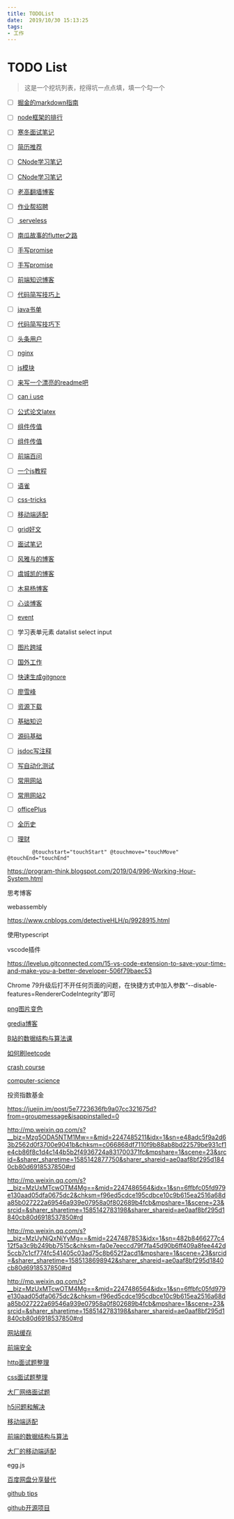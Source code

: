 ```yaml
---
title: TODOList
date:  2019/10/30 15:13:25
tags: 
- 工作
---
```


# TODO List

> 这是一个挖坑列表，挖得坑一点点填，填一个勾一个



- [ ] [掘金的markdown指南](https://juejin.im/editor/guide/markdown)

- [ ] [node框架的排行](https://cnodejs.org/topic/5d85edfb95464514f7ed8d7d)

- [ ] [寒冬面试笔记](https://juejin.im/post/5d89ac2ff265da03c34c3cd2)

- [ ] [简历推荐](https://juejin.im/post/5da89691f265da5ba532b97b)

- [ ] [CNode学习笔记]( https://cnodejs.org/topic/5d6697d3421846662d985894 )

- [ ] [CNode学习笔记]( https://chenshenhai.github.io/koajs-design-note/note/chapter01/06.html )

- [ ] [老高翻墙博客](https://blog.phpgao.com/)

- [ ] [作业帮招聘]( https://www.v2ex.com/t/607766#reply0 )

- [ ] [ serveless ](https://segmentfault.com/a/1190000020487781?utm_source=tuicool&utm_medium=referral)

- [ ] [南瓜故事的flutter之路](https://mp.weixin.qq.com/s?__biz=MzUxMTcwOTM4Mg==&mid=2247485771&idx=1&sn=343c850eb9f03641ed7b9e03118323ea&utm_source=tuicool&utm_mediu)

- [ ] [手写promise](https://segmentfault.com/a/1190000020505870?utm_source=weekly&utm_medium=email&utm_campaign=email_weekly)

- [ ] [手写promise](https://juejin.im/post/5b16800fe51d4506ae719bae)

- [ ] [前端知识博客](https://yuchengkai.cn/docs/frontend/)

- [ ] [代码简写技巧上](https://www.toutiao.com/i6735054756739285512/)

- [ ] [java书单]( https://mp.weixin.qq.com/s?__biz=MzI3ODg2OTY1OQ==&mid=2247484410&idx=1&sn=5dde8b636d9592ae4c26fdd226db3b5b&chksm=eb51200edc26a91869c376a69bd0226088a9048f937489ccb0c00d2659e7944c5176c98d1de2&scene=21#wechat_redirect )

- [ ] [代码简写技巧下](https://www.toutiao.com/i6735370276046897667/) 

- [ ] [头条用户](https://www.toutiao.com/c/user/111108662858/#mid=1642801490817038)

- [ ] [nginx](http://www.nginx.cn/doc/)

- [ ] [js模块](https://hijiangtao.github.io/2019/08/25/JavaScript-Module-Definitions-and-Webpack-Configurations-Notes/?utm_source=tuicool&utm_medium=referral)

- [ ] [来写一个漂亮的readme吧](https://zhuanlan.zhihu.com/p/81661591?utm_source=tuicool&utm_medium=referral)

- [ ] [can i use](https://caniuse.com/)

- [ ] [公式论文latex](https://www.overleaf.com/)

- [ ] [组件传值](https://segmentfault.com/a/1190000016627804)

- [ ] [组件传值](https://segmentfault.com/a/1190000020796713?utm_source=weekly&utm_medium=email&utm_campaign=email_weekly)

- [ ] [前端百问](https://juejin.im/post/5d23e750f265da1b855c7bbe)

- [ ] [一个js教程](https://zh.javascript.info/map-set-weakmap-weakset)

- [ ] [语雀](https://www.yuque.com/robinson/jser)

- [ ] [css-tricks](https://css-tricks.com/)

- [ ] [移动端适配](https://segmentfault.com/a/1190000019207842#articleHeader30)

- [ ] [grid好文](https://juejin.im/post/5d2d7a67f265da1bb5652b91)

- [ ] [面试笔记](https://juejin.im/post/5d2bf33a6fb9a07eae2a8dd6)

- [ ] [风雅与的博客](https://github.com/mqyqingfeng/Blog)

- [ ] [虞城凯的博客](https://yuchengkai.cn/docs/frontend/)

- [ ] [木易杨博客](https://github.com/Advanced-Frontend)

- [ ] [心谈博客](https://xin-tan.com/)

- [ ] [event](https://segmentfault.com/q/1010000013088053)

- [ ] 学习表单元素 datalist select input

- [ ] [图片跨域](https://segmentfault.com/a/1190000015597029)

- [ ] [国外工作](https://oo.t9t.io/jobs)

- [ ] [快速生成gitgnore](https://www.gitignore.io/)

- [ ] [廖雪峰](https://www.liaoxuefeng.com/)

- [ ] [资源下载](http://tanqingbo.com/2019/10/30/%E6%9C%80%E8%AE%A9%E4%BD%A0%E9%9C%87%E6%83%8A%E7%9A%84%E7%BD%91%E7%AB%99%E6%9C%89%E5%93%AA%E4%BA%9B%EF%BC%9F/)

- [ ] [基础知识](https://hit-alibaba.github.io/interview/index.html)

- [ ] [源码基础](https://www.zhihu.com/question/350289336/answer/873350617?utm_source=qq&utm_medium=social&utm_oi=1114657556978700288&hb_wx_block=0)

- [ ] [jsdoc写注释](https://jsdoc.app/)

- [ ] [写自动化测试](https://segmentfault.com/a/1190000004558796)

- [ ] [常用网站](http://tanqingbo.com/2019/11/13/%E6%9C%89%E5%93%AA%E4%BA%9B%E6%AF%94%E8%BE%83%E5%A5%BD%E7%9A%84%E5%9C%A8%E7%BA%BF%E7%BC%96%E7%A8%8B%E7%BD%91%E7%AB%99/)

- [ ] [常用网站2](https://mp.weixin.qq.com/s/iWP2gqes95A6_fvVbGwdOQ)

- [ ] [officePlus](http://www.officeplus.cn/Template/Home.shtml)

- [ ] [全历史](https://www.allhistory.com/)

- [ ] [理财](http://tanqingbo.com/2019/12/02/有哪些面向新手的个人理财书籍值得推荐？/ )

  

```
        @touchstart="touchStart" @touchmove="touchMove" @touchEnd="touchEnd"

```

https://program-think.blogspot.com/2019/04/996-Working-Hour-System.html

思考博客

webassembly

https://www.cnblogs.com/detectiveHLH/p/9928915.html

使用typescript

vscode插件

https://levelup.gitconnected.com/15-vs-code-extension-to-save-your-time-and-make-you-a-better-developer-506f79baec53

Chrome 79升级后打不开任何页面的问题，在快捷方式中加入参数“--disable-features=RendererCodeIntegrity”即可



[png图片变色](https://www.zhangxinxu.com/sp/filter.html)

[gredia博客](https://gridea.dev/)

[B站的数据结构与算法课](https://mp.weixin.qq.com/s/nEHJ6q_rJj0VCblCx0ccFg)

[如何刷leetcode](https://qoogle.top/how-to-brush-leetcode/)

[crash course](https://thecrashcourse.com/)

[computer-science](https://www.youtube.com/playlist?list=PL8dPuuaLjXtNlUrzyH5r6jN9ulIgZBpdo)

投资指数基金

https://juejin.im/post/5e7723636fb9a07cc321675d?from=groupmessage&isappinstalled=0



http://mp.weixin.qq.com/s?__biz=Mzg5ODA5NTM1Mw==&mid=2247485211&idx=1&sn=e48adc5f9a2d63b2562d0f3700e9041b&chksm=c066868df7110f9b88ab8bd22579be931cf1e4cb86f8c1d4c144b5b2f4936724a831700371fc&mpshare=1&scene=23&srcid=&sharer_sharetime=1585142877750&sharer_shareid=ae0aaf8bf295d1840cb80d6918537850#rd

http://mp.weixin.qq.com/s?__biz=MzUxMTcwOTM4Mg==&mid=2247486564&idx=1&sn=6ffbfc05fd979e130aad05dfa0675dc2&chksm=f96ed5cdce195cdbce10c9b615ea2516a68da85b027222a69546a939e07958a0f802689b4fcb&mpshare=1&scene=23&srcid=&sharer_sharetime=1585142783198&sharer_shareid=ae0aaf8bf295d1840cb80d6918537850#rd

http://mp.weixin.qq.com/s?__biz=MzUyNjQxNjYyMg==&mid=2247487853&idx=1&sn=482b8466277c412f5a3c9b249bb7515c&chksm=fa0e7eeccd79f7fa45d90b6ff409a8fee442d5ccb7c1cf774fc541405c03ad75c8b652f2acd1&mpshare=1&scene=23&srcid=&sharer_sharetime=1585138698942&sharer_shareid=ae0aaf8bf295d1840cb80d6918537850#rd

http://mp.weixin.qq.com/s?__biz=MzUxMTcwOTM4Mg==&mid=2247486564&idx=1&sn=6ffbfc05fd979e130aad05dfa0675dc2&chksm=f96ed5cdce195cdbce10c9b615ea2516a68da85b027222a69546a939e07958a0f802689b4fcb&mpshare=1&scene=23&srcid=&sharer_sharetime=1585142783198&sharer_shareid=ae0aaf8bf295d1840cb80d6918537850#rd

[网站缓存](http://mp.weixin.qq.com/s?__biz=Mzg5ODA5NTM1Mw==&mid=2247485211&idx=1&sn=e48adc5f9a2d63b2562d0f3700e9041b&chksm=c066868df7110f9b88ab8bd22579be931cf1e4cb86f8c1d4c144b5b2f4936724a831700371fc&mpshare=1&scene=23&srcid=&sharer_sharetime=1585142877750&sharer_shareid=ae0aaf8bf295d1840cb80d6918537850#rd)

[前端安全](http://mp.weixin.qq.com/s?__biz=MzA4NTQ3NTAzNA==&mid=2447778742&idx=1&sn=cc32f488f3976fc757da65f02aee94ec&chksm=8bc5e803bcb261155c82b4b221ee51c05084c1143c6b35644533ebf03330eb38bd5e3946ca40&mpshare=1&scene=23&srcid=&sharer_sharetime=1585499166355&sharer_shareid=ae0aaf8bf295d1840cb80d6918537850#rd)

[http面试题整理](https://mp.weixin.qq.com/s?__biz=MjM5NTk4MDA1MA==&mid=2458073384&idx=2&sn=330aa5b4868370d655da8d5956bdd369&chksm=b187af5586f02643ce702daf1dab5a8b9f5dd3d58cad1f1f5e3229311b197e9bb71feae085d4&mpshare=1&scene=23&srcid=&sharer_sharetime=1586529135074&sharer_shareid=ae0aaf8bf295d1840cb80d6918537850#rd)

[css面试题整理](http://mp.weixin.qq.com/s?__biz=MzA3MzU0MjIzMA==&mid=2247483722&idx=1&sn=ba3d3fe3d855a87ca7e29f94bdfece9b&chksm=9f0c3e73a87bb765e541cb3083968ee38d851fa3be362e4a60e40d7030c30fef308699ad1947&mpshare=1&scene=23&srcid=&sharer_sharetime=1586491298257&sharer_shareid=ae0aaf8bf295d1840cb80d6918537850#rd)

[大厂网络面试题](https://mp.weixin.qq.com/s?__biz=MjM5NTk4MDA1MA==&mid=2458073384&idx=1&sn=5dfb9d05e664f86bbc425a61dab8d3d4&chksm=b187af5586f026435d26be3238494fd0ff32f71bb122195357c4b52970bec92ff8333df59050&mpshare=1&scene=23&srcid=&sharer_sharetime=1586529150304&sharer_shareid=ae0aaf8bf295d1840cb80d6918537850#rd)

[h5问题和解决](https://mp.weixin.qq.com/s?__biz=Mzg5ODA5NTM1Mw==&mid=2247485329&idx=1&sn=516b0be3f2676821908d20dfe85705bf&chksm=c0668607f7110f114a14a4c3a1a57c1c94af541c1ea8289dca79e60db7f60c5430134b9f0781&mpshare=1&scene=23&srcid=&sharer_sharetime=1586746250298&sharer_shareid=ae0aaf8bf295d1840cb80d6918537850#rd)

[移动端适配](http://mp.weixin.qq.com/s?__biz=MzUxMzcxMzE5Ng==&mid=2247494202&idx=2&sn=0c96088da58dbbff7aa899307940f07d&chksm=f9525f79ce25d66f51b780423e0d4721243ec0e91875902b0fbde802fe75cd76cfe213b2151a&mpshare=1&scene=23&srcid=&sharer_sharetime=1586763239818&sharer_shareid=ae0aaf8bf295d1840cb80d6918537850#rd)

[前端的数据结构与算法](https://mp.weixin.qq.com/s?__biz=MzI0MzIyMDM5Ng==&mid=2649826768&idx=2&sn=1834d73b6515df46e1c6b8e31a257d4d&chksm=f175ef13c6026605eb7eba541913543944df05268c691d7b9512c6a0da502ecd752fec73f739&mpshare=1&scene=23&srcid=&sharer_sharetime=1586860952925&sharer_shareid=ae0aaf8bf295d1840cb80d6918537850#rd)

[大厂的移动端适配](https://mp.weixin.qq.com/s?__biz=MzI4NDYxNTM0OQ==&mid=2247484784&idx=1&sn=fea405ae55028977e9a8baf33dfa09e1&chksm=ebf9f2aadc8e7bbce5324d34aedad70fe262fb4f01e9be337b06717d110c65dbd0924e57960e&mpshare=1&scene=23&srcid=&sharer_sharetime=1586926812474&sharer_shareid=ae0aaf8bf295d1840cb80d6918537850#rd)

egg.js

[百度网盘分享替代](https://sspai.com/post/58316)

[github tips](https://github.blog/2020-04-09-github-protips-tips-tricks-hacks-and-secrets-from-lee-reilly/)

[github开源项目](http://mp.weixin.qq.com/s?__biz=MzUyNjQxNjYyMg==&mid=2247488239&idx=1&sn=2836efefab27709ba5868dbdbf5306ea&chksm=fa0e7d6ecd79f478606e8b16c5fd5fb3e0f552cbb263b2cf1e2acbf309e8938b16052a0cfa30&mpshare=1&scene=23&srcid=&sharer_sharetime=1587965759577&sharer_shareid=ae0aaf8bf295d1840cb80d6918537850#rd)